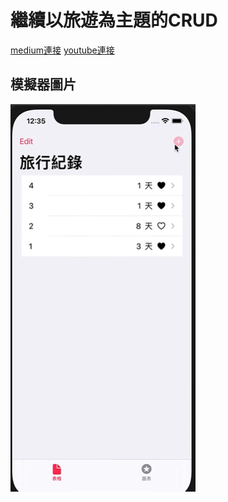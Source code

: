 # 繼續以旅遊為主題的CRUD

[medium連接](https://medium.com/海大-ios-app-程式設計/繼續以旅遊為主題的crud-86cf53ba6668)
[youtube連接](https://youtu.be/xNu3yOhhmZU)

## 模擬器圖片
![](./image/cover.png)